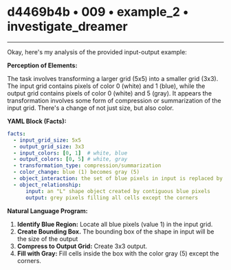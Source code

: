 # d4469b4b • 009 • example_2 • investigate_dreamer

---
Okay, here's my analysis of the provided input-output example:

**Perception of Elements:**

The task involves transforming a larger grid (5x5) into a smaller grid (3x3). The input grid contains pixels of color 0 (white) and 1 (blue), while the output grid contains pixels of color 0 (white) and 5 (gray). It appears the transformation involves some form of compression or summarization of the input grid. There's a change of not just size, but also color.

**YAML Block (Facts):**



```yaml
facts:
  - input_grid_size: 5x5
  - output_grid_size: 3x3
  - input_colors: [0, 1]  # white, blue
  - output_colors: [0, 5] # white, gray
  - transformation_type: compression/summarization
  - color_change: blue (1) becomes gray (5)
  - object_interaction: the set of blue pixels in input is replaced by the set of grey pixels in the output
  - object_relationship:
      input: an "L" shape object created by contiguous blue pixels
      output: grey pixels filling all cells except the corners
```



**Natural Language Program:**

1.  **Identify Blue Region:** Locate all blue pixels (value 1) in the input grid.
2. **Create Bounding Box.** The bounding box of the shape in input will be the size of the output
3.  **Compress to Output Grid:** Create 3x3 output.
4.  **Fill with Gray:** Fill cells inside the box with the color gray (5) except the corners.


